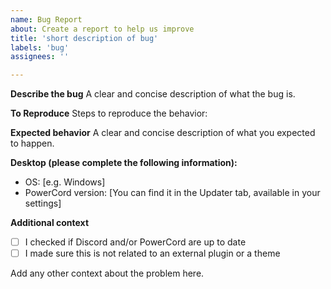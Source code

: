 ```yaml
---
name: Bug Report
about: Create a report to help us improve
title: 'short description of bug'
labels: 'bug'
assignees: ''

---
```


**Describe the bug**
A clear and concise description of what the bug is.

**To Reproduce**
Steps to reproduce the behavior:

**Expected behavior**
A clear and concise description of what you expected to happen.

**Desktop (please complete the following information):**
 - OS: [e.g. Windows]
 - PowerCord version: [You can find it in the Updater tab, available in your settings]

**Additional context**
 - [ ] I checked if Discord and/or PowerCord are up to date
 - [ ] I made sure this is not related to an external plugin or a theme
 
Add any other context about the problem here.
